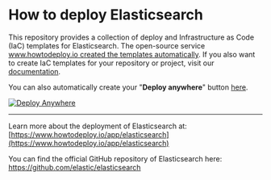 # How to deploy Elasticsearch
This repository provides a collection of deploy and Infrastructure as Code (IaC) templates for Elasticsearch. The open-source service [www.howtodeploy.io created the templates automatically](https://www.howtodeploy.io/app/elasticsearch). If you also want to create IaC templates for your repository or project, visit our [documentation](https://www.howtodeploy.io/documentation).

You can also automatically create your "**Deploy anywhere**" button [here](https://www.howtodeploy.io/deploy-button).

[![Deploy Anywhere](https://cdn.howtodeploy.io/images/button/howtodeploy-button.webp)](https://www.howtodeploy.io/app/elasticsearch)

----

Learn more about the deployment of Elasticsearch at: [https://www.howtodeploy.io/app/elasticsearch](https://www.howtodeploy.io/app/elasticsearch)

You can find the official GitHub repository of Elasticsearch here: https://github.com/elastic/elasticsearch
